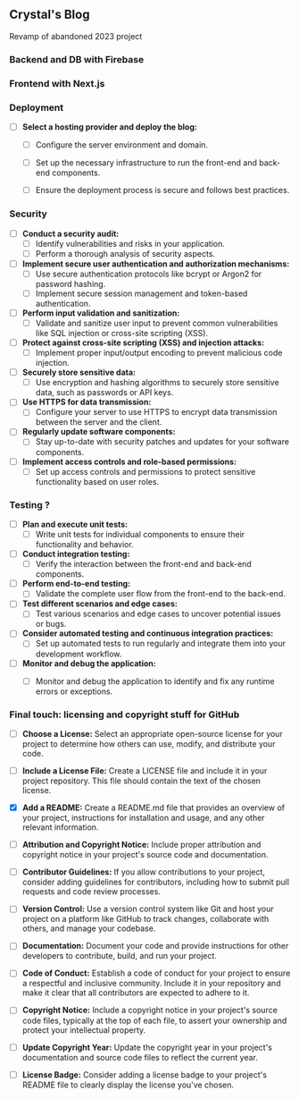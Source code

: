 ## Crystal's Blog

Revamp of abandoned 2023 project


### Backend and DB with Firebase


     

### Frontend with Next.js



### Deployment

- [ ] **Select a hosting provider and deploy the blog:**
  - [ ] Configure the server environment and domain.
  - [ ] Set up the necessary infrastructure to run the front-end and back-end components.
  - [ ] Ensure the deployment process is secure and follows best practices.


### Security

- [ ] **Conduct a security audit:**
  - [ ] Identify vulnerabilities and risks in your application.
  - [ ] Perform a thorough analysis of security aspects.

- [ ] **Implement secure user authentication and authorization mechanisms:**
  - [ ] Use secure authentication protocols like bcrypt or Argon2 for password hashing.
  - [ ] Implement secure session management and token-based authentication.

- [ ] **Perform input validation and sanitization:**
  - [ ] Validate and sanitize user input to prevent common vulnerabilities like SQL injection or cross-site scripting (XSS).

- [ ] **Protect against cross-site scripting (XSS) and injection attacks:**
  - [ ] Implement proper input/output encoding to prevent malicious code injection.

- [ ] **Securely store sensitive data:**
  - [ ] Use encryption and hashing algorithms to securely store sensitive data, such as passwords or API keys.

- [ ] **Use HTTPS for data transmission:**
  - [ ] Configure your server to use HTTPS to encrypt data transmission between the server and the client.

- [ ] **Regularly update software components:**
  - [ ] Stay up-to-date with security patches and updates for your software components.

- [ ] **Implement access controls and role-based permissions:**
  - [ ] Set up access controls and permissions to protect sensitive functionality based on user roles.

### Testing ?

- [ ] **Plan and execute unit tests:**
  - [ ] Write unit tests for individual components to ensure their functionality and behavior.

- [ ] **Conduct integration testing:**
  - [ ] Verify the interaction between the front-end and back-end components.

- [ ] **Perform end-to-end testing:**
  - [ ] Validate the complete user flow from the front-end to the back-end.

- [ ] **Test different scenarios and edge cases:**
  - [ ] Test various scenarios and edge cases to uncover potential issues or bugs.

- [ ] **Consider automated testing and continuous integration practices:**
  - [ ] Set up automated tests to run regularly and integrate them into your development workflow.

- [ ] **Monitor and debug the application:**
  - [ ] Monitor and debug the application to identify and fix any runtime errors or exceptions.


### Final touch: licensing and copyright stuff for GitHub

- [ ] **Choose a License:** Select an appropriate open-source license for your project to determine how others can use, modify, and distribute your code.

- [ ] **Include a License File:** Create a LICENSE file and include it in your project repository. This file should contain the text of the chosen license.

- [x] **Add a README:** Create a README.md file that provides an overview of your project, instructions for installation and usage, and any other relevant information.

- [ ] **Attribution and Copyright Notice:** Include proper attribution and copyright notice in your project's source code and documentation.

- [ ] **Contributor Guidelines:** If you allow contributions to your project, consider adding guidelines for contributors, including how to submit pull requests and code review processes.

- [ ] **Version Control:** Use a version control system like Git and host your project on a platform like GitHub to track changes, collaborate with others, and manage your codebase.

- [ ] **Documentation:** Document your code and provide instructions for other developers to contribute, build, and run your project.

- [ ] **Code of Conduct:** Establish a code of conduct for your project to ensure a respectful and inclusive community. Include it in your repository and make it clear that all contributors are expected to adhere to it.

- [ ] **Copyright Notice:** Include a copyright notice in your project's source code files, typically at the top of each file, to assert your ownership and protect your intellectual property.

- [ ] **Update Copyright Year:** Update the copyright year in your project's documentation and source code files to reflect the current year.

- [ ] **License Badge:** Consider adding a license badge to your project's README file to clearly display the license you've chosen.
